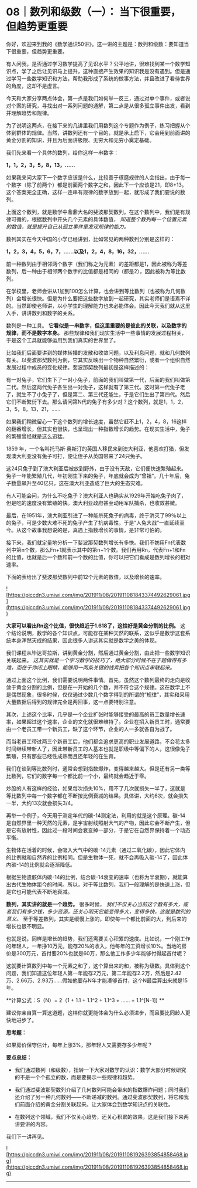 # 08｜数列和级数（一）： 当下很重要，但趋势更重要

你好，欢迎来到我的《数学通识50讲》。这一讲的主题是：数列和级数：要知道当下很重要，但趋势更重要。

有人问我，是否通过学习数学提高了见识水平？公平地讲，很难找到某一个数学知识点，学了之后让见识马上提升，这种直接产生效果的知识我是没有遇到。但是通过学习一些数学知识和方法，帮助我形成了系统的做事方法，并且改进了看待世界的角度，这却不是虚言。

今天和大家分享两点体会，第一点是我们如何举一反三，通过对单个事件，或者说对个案的研究，寻找出对一系列问题的通解，第二点是从很多孤立事件出发，看到并理解趋势和规律。

为了说明这两点，在接下来的几讲里我们用数列这个专题作为例子，练习把握从个体到群体的规律。当然，讲数列还有一个目的，就是承上启下，它会用到前面讲的黄金分割的知识，并且为后面讲极限、无穷大和无穷小奠定基础。

我们先来看一个具体的数列，给你这样一串数字：

 **1，1，2，3，5，8，13，……**

如果我来问大家下一个数字应该是什么，比较善于琢磨规律的人会指出，由于每一个数字（除了前两个）都是前面两个数字之和，因此下一个应该是21，即8+13。这个答案完全正确，这样一连串有规律的数字放到一起，就形成了我们要说的数列。

上面这个数列，就是数学中鼎鼎大名的斐波那契数列。在这个数列中，我们是有规律可循的，根据数列中开头几个元素的具体数值， *知道整个数列每一个位置元素的数值，就是提升自己从孤立事件里发现规律的能力。*

数列其实在今天中国的小学已经讲到，比如常见的两种数列分别是这样的：

 **1，2，3，4，5，6，7，……以及1，2，4，8，16，32，……**

前一种数列由于相邻两个数字（我们称之为元素）的差距都是1，因此被称为等差数列，后一种由于相邻两个数字的比值都是相同的（都是2），因此被称为等比数列。

在学校里，老师会讲从1加到100怎么计算，也会讲到等比数列（也被称为几何数列）会增长很快。但是为什么要把这些数字放到一起研究，其实老师们是语焉不详的。当然即使老师讲，以小学生的理解能力也未必能体会。因此今天我们就从这里入手，讲讲数列和数字的关系。

数列是一种工具。 **它看似是一串数字，但这里重要的是彼此的关联，以及数字的规律，而不是数字本身。** 那些规律和我们现实生活中一些事情的发展过程相关，于是这个工具就能够运用到我们真实的世界里了。

比如我们后面要讲到的媒体转播的发散和收敛问题，以及利息问题，就和几何数列有关。以斐波那契数列为例，它其实反映出一个物种自然繁衍，或者一个组织自然发展过程中成员的变化规律。斐波那契数列最初是这样描述的：

有一对兔子，它们生下了一对小兔子，前面的我们叫做第一代，后面的我们叫做第二代。然后这两代兔子各生出一对兔子，这样就有了第三代。这时第一代兔子老了，就生不了小兔子了，但是第二、第三代还能生，于是它们生出了第四代。然后它们不断繁衍下去。那么请问第N代的兔子有多少对？这个数列，就是1，1，2，3，5，8，13，21，……

如果我们稍微留心一下这个数列的增长速度，虽然它赶不上1，2，4，8，16这样的翻番增长，但其实也很快，也呈现出一种指数增长的趋势。在现实生活中，兔子的繁殖曾经就是这么迅猛。

1859 年，一个名叫托马斯·奥斯汀的英国人移民来到澳大利亚，他喜欢打猎，但发现澳大利亚没有兔子可打，便让侄子从英国带来了24只兔子。

这24只兔子到了澳大利亚后被放到野外，由于没有天敌，它们便快速繁殖起来。兔子一年能繁殖几代，年初刚生下来的兔子，年底就会成为“曾祖”。几十年后，兔子数量飙升至40亿只，这在澳大利亚造成了巨大的生态灾难。

有人可能会问，为什么不吃兔子？澳大利亚人也确实从1929年开始吃兔子肉了，但是吃的速度没有繁殖的快。澳大利亚政府甚至动用军队捕杀，也收效甚微。

最后，在1951年，澳大利亚引进了一种能杀死兔子的病毒，终于消灭了99％以上的兔子，可是少数大难不死的兔子产生了抗病毒性，于是“人兔大战”一直延续至今。从这个故事我想说的是，真遇上指数增长的事情，是非常可怕的。

接下来，我们就定量地分析一下斐波那契数列增长有多快。我们不妨用Fn代表数列中第n个数，那么Fn+1就表示其中的第n+1个数。我们再用Rn，代表Fn+1和Fn的比值，也就是后一个数和前一个数的比值，你可以把它们看成是数列增长的相对速率。

下面的表给出了斐波那契数列中前12个元素的数值，以及增长的速率。

![https://piccdn3.umiwi.com/img/201911/08/201911081843374492629061.jpg](https://piccdn3.umiwi.com/img/201911/08/201911081843374492629061.jpg)

 **大家可以看出Rn这个比值，很快趋近于1.618了，这恰好是黄金分割的比例。** 这个结论说明，数学的各个知识点，可能存在某种天然的联系，这似乎是数学这套系统本身浑然天成的结果，因此很多人讲这其实就是数学之美的体现。

我们课程从毕达哥拉斯，讲到黄金分割，然后通过黄金分割，由此把一些数学知识关联起来。 *这其实就是一个学习数学的技巧了，绝大部分时候不在于题做得有多难，而在于你闭上眼睛，能够用一两条关键的线索把各个知识点串联起来。*

通过上面这个比例，我们需要说明两件事情。首先，虽然这个数列最终的走向是收敛于黄金分割的比例，但是在一开始的几个数，并不符合这个规律。这在数学上不是偶然现象，很多时候，仅仅通过少数几个数字得到的所谓的“规律”，其实和采用大量数据后得到的规律完全是两回事，这一点要特别注意。

其次，上述这个比率，几乎是一个企业扩张时能够接受的最高的员工数量增长速率，如果超过这个速率，企业的文化就很难维持了。企业在招入新员工时，通常要由一个老员工带一个新员工，缺了这个环节，企业的人一多就各自为战了。

而当老员工带过两三个新员工后，他们都会追求更高的职业发展道路，不会花太多时间继续带新人了，因此带新员工的人基本也就是职级中等偏下的人，这很像兔子繁殖，只有那些已经性成熟而且还年轻的在生育。

我们在谈到等比数列时，通常会想到指数爆炸，变得越来越大。但是还有另一类等比数列，它们的数字每一个都比前一个小，最终就会趋近于零。

炒股的人有这样的经验，如果每次损失10%，用不了几次就损失一半了，这就是等比数列中每一个数字都在不断按比例衰减的结果。具体讲，大约6次，就会损失一半，大约13次就会损失3/4。

再举一个例子，今天用于测定年代的碳-14测定法，利用的就是这个原理。碳-14是自然界里一种天然的元素，是宇宙射线照射大气的产物，因此它会不断产生，但是它有放射性，因此过一段时间会衰变掉一部分，于是它在自然界保持着一个动态平衡。

生物体在活着的时候，会吸入大气中的碳-14元素（通过二氧化碳），因此它体内的比例就和自然界的比例相同。但是生物体一死，就不会再吸入碳-14了，因此体内碳-14的比例就会逐渐降低。

根据生物遗骸体内碳-14的比例，结合碳-14衰变的速率（也称为半衰期），就能算出古代生物体距今的时间。所以，对于等比数列，我们一般理解的是快速上涨，但是它也可能代表不断地衰减。

 **数列，其实讲的就是一个趋势。** 很多时候， *我们不仅关心当前这个数有多大，或者我们有多少钱，多少资源，还关心明天它能变得多大，变得多快，这就是数列的意义。* 至于等差数列，其实是缓慢上涨的，即使每一个都比前面的大，到后来的增长也很不明显。

也就是说，同样是增长的趋势，我们还需要关心积累的速度。比如说，一个刚工作的年轻人，一年挣10万元，能存20%的收入，他每年的工资增长10%。当地的房价是300万元，首付要20%也就是60万，那么他工作多少年能够付得起首付呢？

这就要计算数列中每一个元素之和了，这个算出来的和，被称为级数。具体到这个问题，我们知道这位年轻人第一年能存2万元，第二年能存2.2万，然后是2.42万、2.66万、2.93万……假如他要存N年才能凑够首付，这个N最后算出来就是15年。

 **计算公式：S（N）= 2（1 + 1.1 + 1.1^2 + 1.1^3 + …… + 1.1^[N-1]) **

建议你亲自算一算这道题，这样你就更能体会为什么必须进步，而且要比同龄人更快地进步了。

 **思考题：**

如果房价保守估计，每年上涨3%，那年轻人又需要存多少年呢？

 **要点总结：**

* 我们通过数列（和级数），扭转一下大家对数学的认识：数学大部分时候研究的不是一个个孤立的数，而是要揭示一些规律和趋势。

* 我们通过斐波那契数列介绍了几何数列可能会带来的指数爆炸问题；同时我们还介绍了另一种几何数列——不断递减的数列。通过斐波那契数列，将它和我们前面介绍的黄金分割关联起来。让大家体会到数学知识点的关联性。

* 在数列这个领域，我们不仅关心趋势，还关心积累的效果，这是我们接下来两讲要讲的内容。

我们下一讲再见。

![https://piccdn3.umiwi.com/img/201911/08/201911081926393854858468.jpg](https://piccdn3.umiwi.com/img/201911/08/201911081926393854858468.jpg)

---
